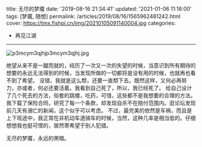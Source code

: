title: 无尽的梦魇
date: '2019-08-16 21:34:41'
updated: '2021-01-06 11:18:00'
tags: [梦魇, 随想]
permalink: /articles/2019/08/16/1565962481242.html
cover: https://tmx.fishpi.cn/img/20210105091140004.jpg
categories: 
- 再见江湖

---
![p3mcym3qjhjp3mcym3qjhj.jpg](https://tmx.fishpi.cn/img/20210105091140004.jpg)

绝望从来不是一蹴而就的，经历了一次又一次的失望的时候，当意识到所有期待的想要的永远无法得到的时候，当发现所做的一切都将是没有用的时候，也就再也看不到了希望。
没错，我就是这么颓，还要一直颓下去。既然这样，又何必再努力，亦或者，何必还要活着。我看到自己死了，所以，我已经死了。
给自己设计了几个死去的方法，俗套的跳楼，吃药，可惜，这些都不是我想要的合理的方法。我下载了保险合同，研究了每一个条款，却发现自杀不在赔付范围内。逛论坛发现前几天有溺亡的新闻，这个似乎可以考虑。
不过，最完美的依然是车祸，而且是上下班途中，我正常在非机动车道骑车的时候，当然，这种几率是相当低的。仔细想想我也挺可恨的，居然寄希望于别人犯错。

无尽的梦魇，永远的黑暗。


